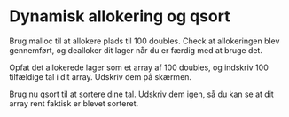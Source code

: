 # Dynamisk allokering og qsort

Brug malloc til at allokere plads til 100 doubles. Check at allokeringen blev gennemført, og dealloker dit lager når du er færdig med at bruge det.

Opfat det allokerede lager som et array af 100 doubles, og indskriv 100 tilfældige tal i dit array. Udskriv dem på skærmen.

Brug nu qsort til at sortere dine tal. Udskriv dem igen, så du kan se at dit array rent faktisk er blevet sorteret.
